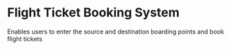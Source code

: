 # Flight Ticket Booking System
Enables users to enter the source and destination boarding points and book flight tickets
